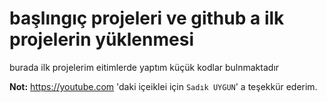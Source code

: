 # başlıngıç projeleri ve github a ilk projelerin yüklenmesi
burada ilk projelerim eitimlerde yaptım küçük kodlar bulnmaktadır

**Not:** https://youtube.com 'daki içeiklei için `Sadık UYGUN`' a teşekkür ederim.

